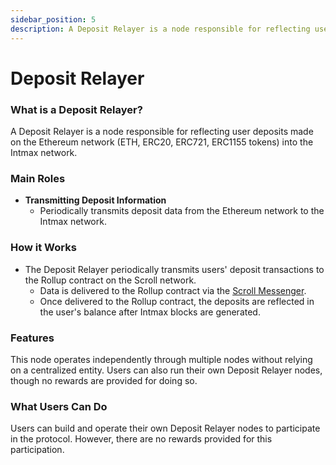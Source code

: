 ```yaml
---
sidebar_position: 5
description: A Deposit Relayer is a node responsible for reflecting user deposits made on the Ethereum network (ETH, ERC20, ERC721, ERC1155 tokens) into the Intmax network.
---
```


# Deposit Relayer

### What is a Deposit Relayer?

A Deposit Relayer is a node responsible for reflecting user deposits made on the Ethereum network (ETH, ERC20, ERC721, ERC1155 tokens) into the Intmax network.

### Main Roles

- **Transmitting Deposit Information**
  - Periodically transmits deposit data from the Ethereum network to the Intmax network.

### How it Works

- The Deposit Relayer periodically transmits users' deposit transactions to the Rollup contract on the Scroll network.
  - Data is delivered to the Rollup contract via the [Scroll Messenger](https://docs.scroll.io/en/developers/l1-and-l2-bridging/the-scroll-messenger/).
  - Once delivered to the Rollup contract, the deposits are reflected in the user's balance after Intmax blocks are generated.

### Features

This node operates independently through multiple nodes without relying on a centralized entity. Users can also run their own Deposit Relayer nodes, though no rewards are provided for doing so.

### What Users Can Do

Users can build and operate their own Deposit Relayer nodes to participate in the protocol. However, there are no rewards provided for this participation.
